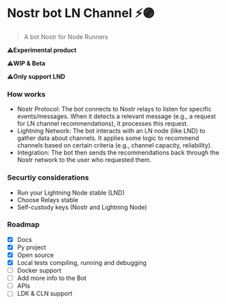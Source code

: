 # Nostr bot LN Channel ⚡🟣

>A bot Nostr for Node Runners 

⚠️**Experimental product**

⚠️**WIP & Beta**

⚠️**Only support LND**

### How works 

- Nostr Protocol: The bot connects to Nostr relays to listen for specific events/messages. When it detects a relevant message (e.g., a request for LN channel recommendations), it processes this request.
- Lightning Network: The bot interacts with an LN node (like LND) to gather data about channels. It applies some logic to recommend channels based on certain criteria (e.g., channel capacity, reliability).
- Integration: The bot then sends the recommendations back through the Nostr network to the user who requested them.

### Securtiy considerations

- Run your Lightning Node stable (LND)
- Choose Relays stable
- Self-custody keys (Nostr and Lightning Node)
  
### Roadmap 

- [x] Docs
- [x] Py project
- [x] Open source 
- [x] Local tests compiling, running and debugging
- [ ] Docker support
- [ ] Add more info to the Bot
- [ ] APIs
- [ ] LDK & CLN support

